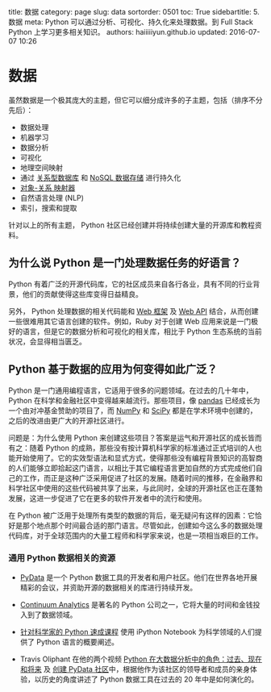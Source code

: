 title: 数据
category: page
slug: data
sortorder: 0501
toc: True
sidebartitle: 5. 数据
meta: Python 可以通过分析、可视化、持久化来处理数据。到 Full Stack Python 上学习更多相关知识。
authors: haiiiiiyun.github.io
updated: 2016-07-07 10:26


# 数据
虽然数据是一个极其庞大的主题，但它可以细分成许多的子主题，包括（排序不分先后）：

* 数据处理
* 机器学习
* 数据分析
* 可视化
* 地理空间映射
* 通过 [关系型数据库](/databases.html) 和 [NoSQL 数据存储](/no-sql-datastore.html) 进行持久化
* [对象-关系 映射器](/object-relational-mappers-orms.html)
* 自然语言处理 (NLP)
* 索引，搜索和提取

针对以上的所有主题， Python 社区已经创建并将持续创建大量的开源库和教程资料。

## 为什么说 Python 是一门处理数据任务的好语言？
Python 有着广泛的开源代码库，它的社区成员来自各行各业，具有不同的行业背景，他们的贡献使得这些库变得日益精良。

另外， Python 处理数据的相关代码能和 [Web 框架](/web-frameworks.html) 及 [Web API](/application-programming-interfaces.html) 结合，从而创建一些很难用其它语言创建的软件。例如，Ruby 对于创建 Web 应用来说是一门极好的语言，但是它的数据分析和可视化的相关库，相比于 Python 生态系统的当前状况，会显得相当匮乏。


## Python 基于数据的应用为何变得如此广泛？
Python 是一门通用编程语言，它适用于很多的问题领域。在过去的几十年中， Python 在科学和金融社区中变得越来越流行。那些项目，像 [pandas](http://pandas.pydata.org/) 已经成长为一个由对冲基金赞助的项目了，而 [NumPy](http://www.numpy.org/) 和 [SciPy](http://www.scipy.org/) 都是在学术环境中创建的，之后的改进由更广大的开源社区进行。

问题是：为什么使用 Python 来创建这些项目？答案是运气和开源社区的成长皆而有之：随着 Python 的成熟，那些没有按计算机科学家的标准通过正式培训的人也能开始使用了。它的实效型语法和显式方式，使得那些没有编程背景知识的高智商的人们能够立即拾起这门语言，以相比于其它编程语言更加自然的方式完成他们自己的工作，而正是这种广泛采用促进了社区的发展。随着时间的推移，在金融界和科学社区中使用的这些代码被共享了出来，与此同时，全球的开源社区也正在蓬勃发展，这进一步促进了它在更多的软件开发者中的流行和使用。

在 Python 被广泛用于处理所有类型的数据的背后，毫无疑问有这样的因素：它恰好是那个地点那个时间最合适的那门语言。尽管如此，创建如今这么多的数据处理代码库，对于全球范围内的大量工程师和科学家来说，也是一项相当艰巨的工作。

### 通用 Python 数据相关的资源
* [PyData](http://pydata.org/) 是一个 Python 数据工具的开发者和用户社区。他们在世界各地开展精彩的会议，并资助开源的数据相关的库进行持续开发。

* [Continuum Analytics](http://continuum.io/) 是著名的 Python 公司之一，它将大量的时间和金钱投入到了数据领域。

* [针对科学家的 Python 速成课程](http://nbviewer.ipython.org/gist/rpmuller/5920182) 使用 iPython Notebook 为科学领域的人们提供了 Python 语言的概要阐述。

* Travis Oliphant 在他的两个视频 [Python 在大数据分析中的角色：过去、现在和将来](https://www.youtube.com/watch?v=oXRvpBJ-Dkc) 及 [创建 PyData 社区](https://www.youtube.com/watch?v=d9Qm3PPoYNQ)中，根据他作为该社区的领导者和成员的亲身体验，以历史的角度讲述了 Python 数据工具在过去的 20 年中是如何演化的。
